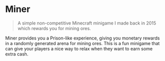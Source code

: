 # Miner

> A simple non-competitive Minecraft minigame I made back in 2015 which rewards you for mining ores.

Miner provides you a Prison-like experience, giving you monetary rewards in a randomly generated arena for mining ores. This is a fun minigame that can give your players a nice way to relax when they want to earn some extra cash.
